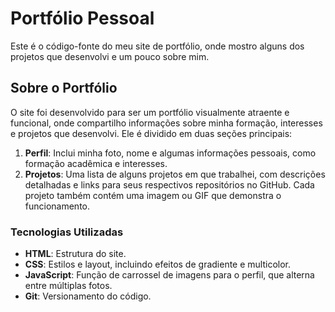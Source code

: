 # Portfólio Pessoal

Este é o código-fonte do meu site de portfólio, onde mostro alguns dos projetos que desenvolvi e um pouco sobre mim.

## Sobre o Portfólio

O site foi desenvolvido para ser um portfólio visualmente atraente e funcional, onde compartilho informações sobre minha formação, interesses e projetos que desenvolvi. Ele é dividido em duas seções principais:

1. **Perfil**: Inclui minha foto, nome e algumas informações pessoais, como formação acadêmica e interesses.
2. **Projetos**: Uma lista de alguns projetos em que trabalhei, com descrições detalhadas e links para seus respectivos repositórios no GitHub. Cada projeto também contém uma imagem ou GIF que demonstra o funcionamento.

### Tecnologias Utilizadas

- **HTML**: Estrutura do site.
- **CSS**: Estilos e layout, incluindo efeitos de gradiente e multicolor.
- **JavaScript**: Função de carrossel de imagens para o perfil, que alterna entre múltiplas fotos.
- **Git**: Versionamento do código.
